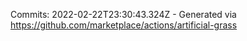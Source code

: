 Commits: 2022-02-22T23:30:43.324Z - Generated via https://github.com/marketplace/actions/artificial-grass
<br>
